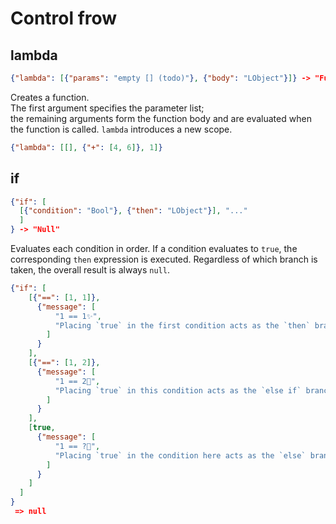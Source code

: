 # Control frow

## lambda

```json
{"lambda": [{"params": "empty [] (todo)"}, {"body": "LObject"}]} -> "Function"
```

Creates a function.  
The first argument specifies the parameter list;  
the remaining arguments form the function body and are evaluated when the function is called.
`lambda` introduces a new scope.

```json
{"lambda": [[], {"+": [4, 6]}, 1]}
```

## if

```json
{"if": [
  [{"condition": "Bool"}, {"then": "LObject"}], "..."
  ]
} -> "Null"
```

Evaluates each condition in order. If a condition evaluates to `true`, the corresponding `then` expression is executed.
Regardless of which branch is taken, the overall result is always `null`.

```json
{"if": [
    [{"==": [1, 1]},
      {"message": [
          "1 == 1✨",
          "Placing `true` in the first condition acts as the `then` branch."
        ]
      }
    ],
    [{"==": [1, 2]},
      {"message": [
          "1 == 2🤔",
          "Placing `true` in this condition acts as the `else if` branch."
        ]
      }
    ],
    [true,
      {"message": [
          "1 == ?🤣",
          "Placing `true` in the condition here acts as the `else` branch."
        ]
      }
    ]
  ]
}
 => null
```
